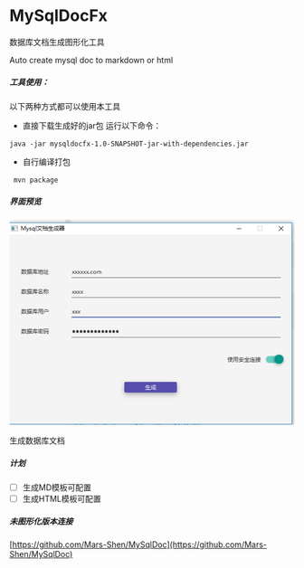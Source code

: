 # MySqlDocFx
数据库文档生成图形化工具

Auto create mysql doc to markdown or html

##### 工具使用：
以下两种方式都可以使用本工具
- 直接下载生成好的jar包
运行以下命令：

```
java -jar mysqldocfx-1.0-SNAPSHOT-jar-with-dependencies.jar
```


- 自行编译打包 
```
 mvn package
```

##### 界面预览
![image](https://github.com/Mars-Shen/MySqlDocFx/blob/master/images/IMG20200703_211733.png)


生成数据库文档

##### 计划
- [ ] 生成MD模板可配置
- [ ] 生成HTML模板可配置

#####  未图形化版本连接

[https://github.com/Mars-Shen/MySqlDoc](https://github.com/Mars-Shen/MySqlDoc)

